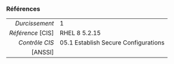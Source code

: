 ### Références

|                 |    |
|----------------:|:---|
|   *Durcissement*| 1 |
|*Référence* [CIS]| RHEL 8 5.2.15 |
|   *Contrôle CIS*| 05.1 Establish Secure Configurations |
|          [ANSSI]|  |
